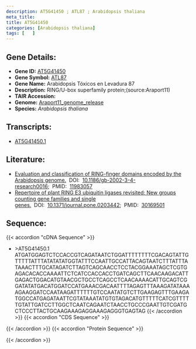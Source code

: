 ```yaml
---
description: AT5G41450 ; ATL87 ; Arabidopsis thaliana
meta_title:
title: AT5G41450
categories: [Arabidopsis thaliana]
tags: [   ]
---
```


## Gene Details:
- **Gene ID:** [AT5G41450](https://www.arabidopsis.org/locus?name=AT5G41450)
- **Gene Symbol:** <u>ATL87</u>
- **Gene Name:** Arabidopsis Tóxicos en Levadura 87
- **Description:**   RING/U-box superfamily protein;(source:Araport11)
- **TAIR Accession:** 
- **Genome:** [Araport11_genome_release](https://www.arabidopsis.org/download/list?dir=Genes%2FAraport11_genome_release)
- **Species:** *Arabidopsis thaliana*

## Transcripts:
   -  [AT5G41450.1](https://www.arabidopsis.org/gene?name=AT5G41450.1)
## Literature:
   - [Evaluation and classification of RING-finger domains encoded by the Arabidopsis  genome.](https://www.doi.org/10.1186/gb-2002-3-4-research0016)&nbsp;&nbsp;DOI:&nbsp;&nbsp;[10.1186/gb-2002-3-4-research0016](https://www.doi.org/10.1186/gb-2002-3-4-research0016);&nbsp;&nbsp;PMID:&nbsp;&nbsp;[11983057](https://pubmed.ncbi.nlm.nih.gov/11983057/)
   - [Repertoire of plant RING E3 ubiquitin ligases revisited: New groups counting gene  families and single genes.](https://www.doi.org/10.1371/journal.pone.0203442)&nbsp;&nbsp;DOI:&nbsp;&nbsp;[10.1371/journal.pone.0203442](https://www.doi.org/10.1371/journal.pone.0203442);&nbsp;&nbsp;PMID:&nbsp;&nbsp;[30169501](https://pubmed.ncbi.nlm.nih.gov/30169501/)
## Sequence:
{{< accordion "cDNA Sequence" >}}
- \>AT5G41450.1
ATGATGGAGTCTCCACCGTCAGATAATCTGGATTTTTTTTCGACAGTATTGTTTTTATTTATATATATGGTATTTCCAATTGCCATTACAGTAATCTTTATTTATAAACTTTGCATAGATCTTAGTCAGCAACCTCCTACGGAAATAGCTCGTGAGACACACCAAAATTCTCATCCACCACCTGATCAGCTTCAACAAGACATTGAGACTGGACATGTAACGCTGCCTCAGCCTCAACAAAACATTGCAGTCGGATATATGACATGGATCCATGAAACGACAATTTTAGAGTTTAAAGATATAAAAGAAGGATCCAATAAGATTTTTTGTCCAATATGTCTTGAAGAGTTTGAAGATGGCCATGAGATAATTCGTATAAATATGTGTAGACATGTTTTTCATCGTTTTTGTATTGATCCTTGGCTCAATCAGAATCTAACCTGCCCGAATTGTCGATGCTCCCTTACTGCAAGAAAGAGGAAAGAGGGTGAGTAG
{{< /accordion >}}
{{< accordion "CDS Sequence" >}}

{{< /accordion >}}
{{< accordion "Protein Sequence" >}}

{{< /accordion >}}
